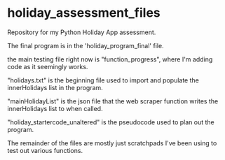 # holiday_assessment_files
Repository for my Python Holiday App assessment.

The final program is in the 'holiday_program_final' file.

the main testing file right now is "function_progress", where I'm adding code as it seemingly works.

"holidays.txt" is the beginning file used to import and populate the innerHolidays list in the program. 

"mainHolidayList" is the json file that the web scraper function writes the innerHolidays list to when called.

"holiday_startercode_unaltered" is the pseudocode used to plan out the program. 

The remainder of the files are mostly just scratchpads I've been using to test out various functions.

